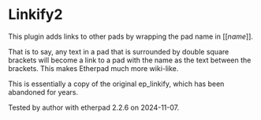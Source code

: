 # Linkify2

This plugin adds links to other pads by wrapping the pad name in [[*name*]].

That is to say, any text in a pad that is surrounded by double square brackets will become a link to a pad with the name as the text between the brackets.  This makes Etherpad much more wiki-like.

This is essentially a copy of the original ep_linkify, which has been abandoned for years.

Tested by author with etherpad 2.2.6 on 2024-11-07.
